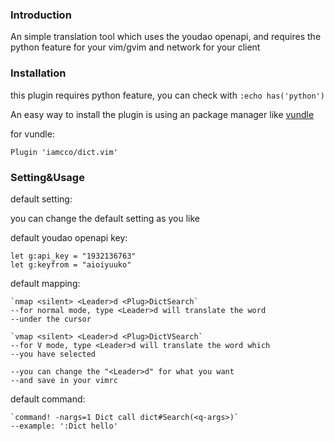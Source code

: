 ### Introduction ###

An simple translation tool which uses the youdao openapi,
and requires the python feature for your vim/gvim
and network for your client

### Installation ###

this plugin requires python feature, you can check with `:echo has('python')`

An easy way to install the plugin is using an package manager like [vundle][vundle]

for vundle:

    Plugin 'iamcco/dict.vim'

### Setting&Usage ###

default setting:

you can change the default setting as you like

default youdao openapi key:

    let g:api_key = "1932136763"
    let g:keyfrom = "aioiyuuko"

default mapping:

    `nmap <silent> <Leader>d <Plug>DictSearch`
    --for normal mode, type <Leader>d will translate the word
    --under the cursor

    `vmap <silent> <Leader>d <Plug>DictVSearch`
    --for V mode, type <Leader>d will translate the word which
    --you have selected

    --you can change the "<Leader>d" for what you want
    --and save in your vimrc

default command:

    `command! -nargs=1 Dict call dict#Search(<q-args>)`
    --example: ':Dict hello'

[vundle]: https://github.com/gmarik/Vundle.vim
